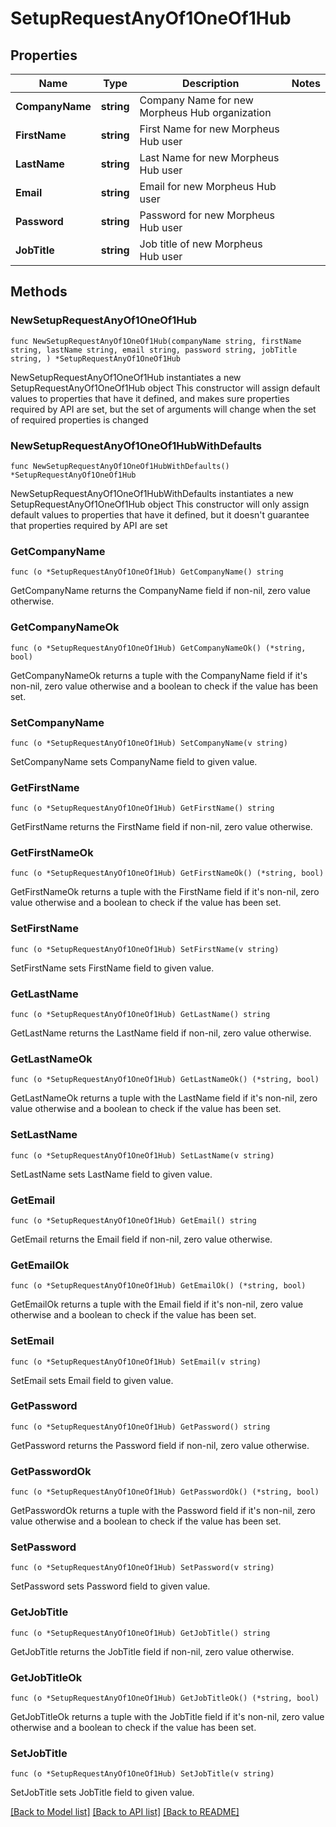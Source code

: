 # SetupRequestAnyOf1OneOf1Hub

## Properties

Name | Type | Description | Notes
------------ | ------------- | ------------- | -------------
**CompanyName** | **string** | Company Name for new Morpheus Hub organization | 
**FirstName** | **string** | First Name for new Morpheus Hub user | 
**LastName** | **string** | Last Name for new Morpheus Hub user | 
**Email** | **string** | Email for new Morpheus Hub user | 
**Password** | **string** | Password for new Morpheus Hub user | 
**JobTitle** | **string** | Job title of new Morpheus Hub user | 

## Methods

### NewSetupRequestAnyOf1OneOf1Hub

`func NewSetupRequestAnyOf1OneOf1Hub(companyName string, firstName string, lastName string, email string, password string, jobTitle string, ) *SetupRequestAnyOf1OneOf1Hub`

NewSetupRequestAnyOf1OneOf1Hub instantiates a new SetupRequestAnyOf1OneOf1Hub object
This constructor will assign default values to properties that have it defined,
and makes sure properties required by API are set, but the set of arguments
will change when the set of required properties is changed

### NewSetupRequestAnyOf1OneOf1HubWithDefaults

`func NewSetupRequestAnyOf1OneOf1HubWithDefaults() *SetupRequestAnyOf1OneOf1Hub`

NewSetupRequestAnyOf1OneOf1HubWithDefaults instantiates a new SetupRequestAnyOf1OneOf1Hub object
This constructor will only assign default values to properties that have it defined,
but it doesn't guarantee that properties required by API are set

### GetCompanyName

`func (o *SetupRequestAnyOf1OneOf1Hub) GetCompanyName() string`

GetCompanyName returns the CompanyName field if non-nil, zero value otherwise.

### GetCompanyNameOk

`func (o *SetupRequestAnyOf1OneOf1Hub) GetCompanyNameOk() (*string, bool)`

GetCompanyNameOk returns a tuple with the CompanyName field if it's non-nil, zero value otherwise
and a boolean to check if the value has been set.

### SetCompanyName

`func (o *SetupRequestAnyOf1OneOf1Hub) SetCompanyName(v string)`

SetCompanyName sets CompanyName field to given value.


### GetFirstName

`func (o *SetupRequestAnyOf1OneOf1Hub) GetFirstName() string`

GetFirstName returns the FirstName field if non-nil, zero value otherwise.

### GetFirstNameOk

`func (o *SetupRequestAnyOf1OneOf1Hub) GetFirstNameOk() (*string, bool)`

GetFirstNameOk returns a tuple with the FirstName field if it's non-nil, zero value otherwise
and a boolean to check if the value has been set.

### SetFirstName

`func (o *SetupRequestAnyOf1OneOf1Hub) SetFirstName(v string)`

SetFirstName sets FirstName field to given value.


### GetLastName

`func (o *SetupRequestAnyOf1OneOf1Hub) GetLastName() string`

GetLastName returns the LastName field if non-nil, zero value otherwise.

### GetLastNameOk

`func (o *SetupRequestAnyOf1OneOf1Hub) GetLastNameOk() (*string, bool)`

GetLastNameOk returns a tuple with the LastName field if it's non-nil, zero value otherwise
and a boolean to check if the value has been set.

### SetLastName

`func (o *SetupRequestAnyOf1OneOf1Hub) SetLastName(v string)`

SetLastName sets LastName field to given value.


### GetEmail

`func (o *SetupRequestAnyOf1OneOf1Hub) GetEmail() string`

GetEmail returns the Email field if non-nil, zero value otherwise.

### GetEmailOk

`func (o *SetupRequestAnyOf1OneOf1Hub) GetEmailOk() (*string, bool)`

GetEmailOk returns a tuple with the Email field if it's non-nil, zero value otherwise
and a boolean to check if the value has been set.

### SetEmail

`func (o *SetupRequestAnyOf1OneOf1Hub) SetEmail(v string)`

SetEmail sets Email field to given value.


### GetPassword

`func (o *SetupRequestAnyOf1OneOf1Hub) GetPassword() string`

GetPassword returns the Password field if non-nil, zero value otherwise.

### GetPasswordOk

`func (o *SetupRequestAnyOf1OneOf1Hub) GetPasswordOk() (*string, bool)`

GetPasswordOk returns a tuple with the Password field if it's non-nil, zero value otherwise
and a boolean to check if the value has been set.

### SetPassword

`func (o *SetupRequestAnyOf1OneOf1Hub) SetPassword(v string)`

SetPassword sets Password field to given value.


### GetJobTitle

`func (o *SetupRequestAnyOf1OneOf1Hub) GetJobTitle() string`

GetJobTitle returns the JobTitle field if non-nil, zero value otherwise.

### GetJobTitleOk

`func (o *SetupRequestAnyOf1OneOf1Hub) GetJobTitleOk() (*string, bool)`

GetJobTitleOk returns a tuple with the JobTitle field if it's non-nil, zero value otherwise
and a boolean to check if the value has been set.

### SetJobTitle

`func (o *SetupRequestAnyOf1OneOf1Hub) SetJobTitle(v string)`

SetJobTitle sets JobTitle field to given value.



[[Back to Model list]](../README.md#documentation-for-models) [[Back to API list]](../README.md#documentation-for-api-endpoints) [[Back to README]](../README.md)


